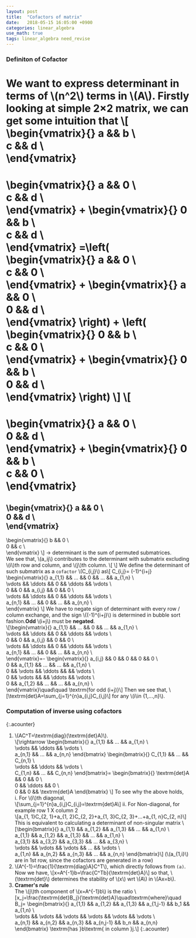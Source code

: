 ```yaml
---
layout: post
title:  "Cofactors of matrix"
date:   2018-05-15 16:05:00 +0900
categories: linear_algebra
use_math: true
tags: linear_algebra need_revise
---
```


### Definiton of Cofactor
We want to express determinant in terms of \\(n^2\\) terms in \\(A\\). Firstly looking at simple 2×2 matrix, we can get some intuition that
\\[
\begin{vmatrix}{}
	a && b \\\
	c && d \\\
\end{vmatrix}
=
\begin{vmatrix}{}
	a && 0 \\\
	c && d \\\
\end{vmatrix}
+
\begin{vmatrix}{}
	0 && b \\\
	c && d \\\
\end{vmatrix}
=\left(
\begin{vmatrix}{}
	a && 0 \\\
	c && 0 \\\
\end{vmatrix}
+
\begin{vmatrix}{}
	a && 0 \\\
	0 && d \\\
\end{vmatrix}
\right)
+
\left(
\begin{vmatrix}{}
	0 && b \\\
	c && 0 \\\
\end{vmatrix}
+
\begin{vmatrix}{}
	0 && b \\\
	0 && d \\\
\end{vmatrix}
\right)
\\]
\\[
=
\begin{vmatrix}{}
	a && 0 \\\
	0 && d \\\
\end{vmatrix}
+
\begin{vmatrix}{}
	0 && b \\\
	c && 0 \\\
\end{vmatrix}
=
\begin{vmatrix}{}
	a && 0 \\\
	0 && d \\\
\end{vmatrix}
-
\begin{vmatrix}{}
	b && 0 \\\
	0 && c \\\
\end{vmatrix}
\\]
→ determinant is the sum of permuted submatrices.  
We see that, \\(a_ij\\) contributes to the determinant with submatrix excluding \\(i\\)th row and column, and \\(j\\)th column. 
\\[
\\]
We define the determinant of such submatrix as a `cofactor` \\(C_\{i,j\}\\) as\\[
C_\{i,j\}= (-1)^\{i+j\}
\begin{vmatrix}\{\}
	a_\{1,1\} && ...    && 0 			&& ...			&& a_\{1,n\}	\\\
	\vdots    && \ddots && 0 		 	&& \ddots 		&& \vdots  		\\\
	0 		  && 0 		&& a_\{i,j\} 	&& 0 			&& 0			\\\
	\vdots    && \ddots && 0 		 	&& \ddots 		&& 	\vdots 		\\\
	a_\{n,1\} && ... 	&& 0 		 	&& ...	 		&& a_\{n,n\} 	\\\
\end{vmatrix}
\\]
We have to negate sign of determinant with every row / column exchange, and the sign \\((-1)^\{i+j\}\\) is determined in bubble sort fashion.__Odd__ \\(i+j\\) must be __negated__.  
\\[\begin{vmatrix}\{\}
	a_\{1,1\} && ...    && 0 			&& ...			&& a_\{1,n\}	\\\
	\vdots    && \ddots && 0 		 	&& \ddots 		&& \vdots  		\\\
	0 		  && 0 		&& a_\{i,j\} 	&& 0 			&& 0			\\\
	\vdots    && \ddots && 0 		 	&& \ddots 		&& 	\vdots 		\\\
	a_\{n,1\} && ... 	&& 0 		 	&& ...	 		&& a_\{n,n\} 	\\\
\end{vmatrix}=-
\begin{vmatrix}\{\}
	a_\{i,j\} && 0	    	&& 0 		&& 0 		&& 0			\\\
	0    	  && a_\{1,1\} 	&& ...  	&&  ...		&&	a_\{1,n\}	\\\
	0 		  && \vdots 	&& \ddots	&& 			&&	\vdots 		\\\
	0 		  && \vdots 	&& 			&& \ddots	&&	\vdots 		\\\
	0		  && a_\{1,2\} 	&& ...	 	&& 	...		&& a_\{n,n\} 	\\\
\end{vmatrix}\quad\quad \textrm\{for odd (i+j)\}\\]
Then we see that, 
\\[\textrm\{det\}A=\sum_\{j=1\}^\{n\}a_\{i,j\}C_\{i,j\}\\]
for any \\(i\in \{1,...,n\}\\).


### Computation of inverse using cofactors
{:.acounter}
1. \\(AC^T=\textrm\{diag\}(\textrm\{det\}A)\\).  
\\[\rightarrow
\begin\{bmatrix\}\{\}
a_\{1,1\} && ... && a_\{1,n\} \\\
\vdots && \ddots && \vdots \\\
a_\{n,1\} && ... && a_\{n,n\} 
\end\{bmatrix\}
\begin\{bmatrix\}\{\}
C_\{1,1\} && ... && C_\{n,1\} \\\
\vdots && \ddots && \vdots \\\
C_\{1,n\} && ... && C_\{n,n\} 
\end\{bmatrix\}=
\begin\{bmatrix\}\{\}
\textrm\{det\}A && 0 && 0 \\\
0 && \ddots && 0 \\\
0 && 0 && \textrm\{det\}A 
\end\{bmatrix\}
\\]
To see why the above holds,  
i. For \\(i\\)th diagonal,  
\\[\sum_\{j=1\}^\{n\}a_\{i,j\}C_\{i,j\}=\textrm\{det\}A\\]
ii. For Non-diagonal, for example row 1 X column 2  
\\[a_\{1, 1\}C_\{2, 1\}+a_\{1, 2\}C_\{2, 2\}+a_\{1, 3\}C_\{2, 3\}+...+a_\{1, n\}C_\{2, n\}\\]
This is equivalent to calculating a determinant of non-singular matrix
\\[\begin\{bmatrix\}\{\}
a_\{1,1\} 	&& a_\{1,2\} && a_\{1,3\} && ... && a_\{1,n\} \\\
a_\{1,1\} 	&& a_\{1,2\} && a_\{1,3\} && ... && a_\{1,n\} \\\
a_\{3,1\} 	&& a_\{3,2\} && a_\{3,3\} && ... && a_\{3,n\} \\\
\vdots 		&& \vdots 	 && \vdots 	  && ... && \vdots \\\
a_\{1,n\} 	&& a_\{n,2\} && a_\{n,3\} && ... && a_\{n,n\}
\end\{bmatrix\}\\] (\\(a_\{1,i\}\\) are in 1st row, since the cofactors are generated in a row)
2. \\(A^\{-1\}=\frac\{1\}\{\textrm\{diag\}A\}C^T\\), which directly follows from `(a)`.  
Now we have,
\\[x=A^\{-1\}b=\frac\{C^Tb\}\{\textrm\{det\}A\}\\]
so that, \\(\textrm\{det\}\\) determines the stability of \\(x\\) wrt \\(A\\) in \\(Ax=b\\).
3. __Cramer's rule__  
The \\(j\\)th component of \\(x=A^\{-1\}b\\) is the ratio
\\[x_j=\frac\{\textrm\{det\}B_j\}\{\textrm\{det\}A\}\quad\textrm\{where\}\quad B_j=
\begin\{bmatrix\}\{\}
a_\{1,1\} 	&& a_\{1,2\} && a_\{1,3\} && a_\{1,j-1\} && b_1		&& a_\{1,n\} \\\
\vdots 		&& \vdots 	 && \vdots 	  && \vdots 	 && \vdots  && \vdots \\\
a_\{n,1\} 	&& a_\{n,2\} && a_\{n,3\} && a_\{n,j-1\} && b_n		&& a_\{n,n\}
\end\{bmatrix\}
\textrm\{has \}b\textrm\{ in column \}j.\\]
{:.acounter}
